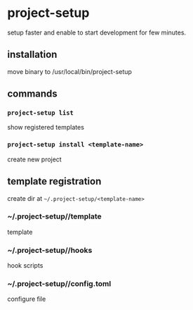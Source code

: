 # project-setup
setup faster and enable to start development for few minutes.

## installation
move binary to /usr/local/bin/project-setup

## commands
### ```project-setup list```
show registered templates

### ```project-setup install <template-name>```
create new project

## template registration
create dir at ```~/.project-setup/<template-name>```
### ~/.project-setup/<template-name>/template
template
### ~/.project-setup/<template-name>/hooks
hook scripts
### ~/.project-setup/<template-name>/config.toml
configure file
